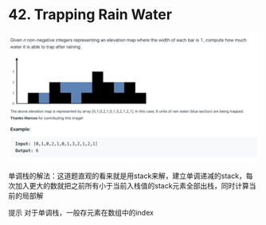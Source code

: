 # 42. Trapping Rain Water

![](../../.gitbook/assets/screen-shot-2019-08-16-at-11.07.15-am.png)

单调栈的解法：这道题直观的看来就是用stack来解，建立单调递减的stack，每次加入更大的数就把之前所有小于当前入栈值的stack元素全部出栈，同时计算当前的局部解

提示 对于单调栈，一般存元素在数组中的index









